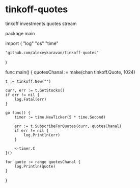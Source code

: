 # tinkoff-quotes
tinkoff investments quotes stream

package main

import (
	"log"
	"os"
	"time"

	"github.com/alexeykaravan/tinkoff-quotes"
)

func main() {
	quotesChanal := make(chan tinkoff.Quote, 1024)

	t := tinkoff.New("")

	curr, err := t.GetStocks()
	if err != nil {
		log.Fatal(err)
	}

	go func() {
		timer := time.NewTicker(5 * time.Second)

		err := t.SubscribeForQuotes(curr, quotesChanal)
		if err != nil {
			log.Println(err)
		}

		<-timer.C
	}()

	for quote := range quotesChanal {
		log.Println(quote)
	}
}
